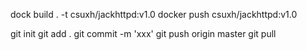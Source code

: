 
dock build . -t csuxh/jackhttpd:v1.0
docker push csuxh/jackhttpd:v1.0

git init
git add .
git commit -m 'xxx'
git push origin master
git pull
